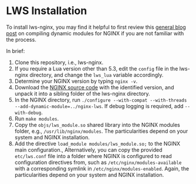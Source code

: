 # LWS Installation

To install lws-nginx, you may find it helpful to first review this
[general blog post](https://www.nginx.com/blog/compiling-dynamic-modules-nginx-plus/)
on compiling dynamic modules for NGINX if you are not familiar with the process.

In brief:

1. Clone this repository, i.e., lws-nginx.
1. If you require a Lua version other than 5.3, edit the `config` file in the lws-nginx directory,
and change the `lws_lua` variable accordingly.
1. Determine your NGINX version by typing `nginx -v`.
1. Download the [NGINX source code](https://nginx.org/download/) with the identified version,
and unpack it into a sibling folder of the lws-nginx directory.
1. In the NGINX directory, run
`./configure --with-compat --with-threads --add-dynamic-module=../nginx-lws`. If debug logging is
required, add `--with-debug`.
1. Run `make modules`.
1. Copy the `objs/lws_module.so` shared library into the NGINX modules folder, e.g.,
`/usr/lib/nginx/modules`. The particularities depend on your system and NGINX installation.
1. Add the directive `load_module modules/lws_module.so;` to the NGINX main configuration.,
Alternatively, you can copy the provided `etc/lws.conf` file into a folder where NGINX is
configured to read configuration directives from, such as `/etc/nginx/modules-available` with a
corresponding symlink in `/etc/nginx/modules-enabled`. Again, the particularities depend on
your system and NGINX installation.
